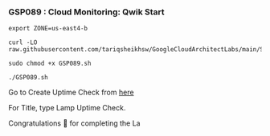 ### GSP089 :  Cloud Monitoring: Qwik Start 

```
export ZONE=us-east4-b
```

```
curl -LO raw.githubusercontent.com/tariqsheikhsw/GoogleCloudArchitectLabs/main/Solutions/GSP089.sh

sudo chmod +x GSP089.sh

./GSP089.sh
```


Go to Create Uptime Check from [here](https://console.cloud.google.com/monitoring/uptime/create?)

For Title, type Lamp Uptime Check.

Congratulations 🎉 for completing the La
